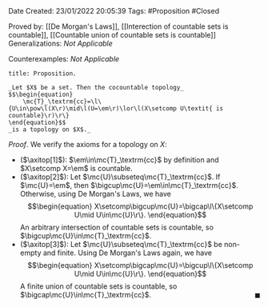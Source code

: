 <br />
<br />

Date Created: 23/01/2022 20:05:39
Tags: #Proposition #Closed 

Proved by: [[De Morgan's Laws]], [[Interection of countable sets is countable]], [[Countable union of countable sets is countable]]
Generalizations: _Not Applicable_

Counterexamples: _Not Applicable_

``` ad-Proposition
title: Proposition.

_Let $X$ be a set. Then the cocountable topology_
$$\begin{equation}
    \mc{T}_\textrm{cc}=\l\{U\in\pow\l(X\r)\mid\l(U=\em\r)\lor\l(X\setcomp U\textit{ is countable}\r)\r\}
\end{equation}$$
_is a topology on $X$._

```

_Proof_. We verify the axioms for a topology on $X$:
* ($\axitop[1]$): $\em\in\mc{T}_\textrm{cc}$ by definition and $X\setcomp X=\em$ is countable.
* ($\axitop[2]$): Let $\mc{U}\subseteq\mc{T}_\textrm{cc}$. If $\mc{U}=\em$, then $\bigcup\mc{U}=\em\in\mc{T}_\textrm{cc}$. Otherwise, using De Morgan's Laws, we have
$$\begin{equation}
    X\setcomp\bigcup\mc{U}=\bigcap\l\{X\setcomp U\mid U\in\mc{U}\r\}.
\end{equation}$$
An arbitrary intersection of countable sets is countable, so $\bigcup\mc{U}\in\mc{T}_\textrm{cc}$.
* ($\axitop[3]$): Let $\mc{U}\subseteq\mc{T}_\textrm{cc}$ be non-empty and finite. Using De Morgan's Laws again, we have
$$\begin{equation}
    X\setcomp\bigcap\mc{U}=\bigcup\l\{X\setcomp U\mid U\in\mc{U}\r\}.
\end{equation}$$
A finite union of countable sets is countable, so $\bigcap\mc{U}\in\mc{T}_\textrm{cc}$.<span style="float:right;">$\blacksquare$</span>
